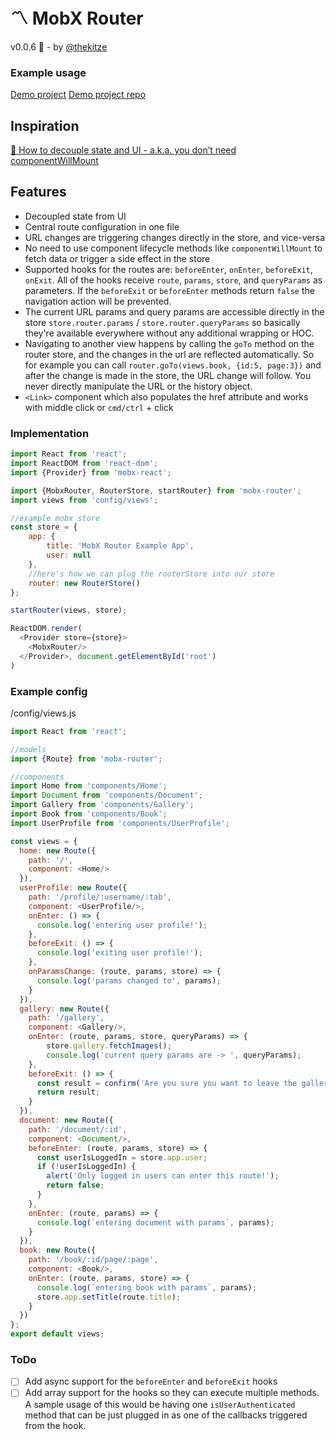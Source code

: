 # 〽️ MobX Router
v0.0.6 🎉 - by [@thekitze](http://kitze.io)

### Example usage
[Demo project](http://mobx-router-example.netlify.com/)
[Demo project repo](https://github.com/kitze/mobx-router-example)

## Inspiration
[📖 How to decouple state and UI - a.k.a. you don’t need componentWillMount](https://medium.com/@mweststrate/how-to-decouple-state-and-ui-a-k-a-you-dont-need-componentwillmount-cc90b787aa37#.k9tvf5nga)

## Features
- Decoupled state from UI
- Central route configuration in one file
- URL changes are triggering changes directly in the store, and vice-versa
- No need to use component lifecycle methods like ```componentWillMount``` to fetch data or trigger a side effect in the store
- Supported hooks for the routes are: ```beforeEnter```, ```onEnter```, ```beforeExit```, ```onExit```. All of the hooks receive ```route```, ```params```, ```store```, and ```queryParams``` as parameters. If the ```beforeExit``` or ```beforeEnter``` methods return ```false``` the navigation action will be prevented.
- The current URL params and query params are accessible directly in the store ```store.router.params``` / ```store.router.queryParams``` so basically they're available everywhere without any additional wrapping or HOC.
- Navigating to another view happens by calling the ```goTo``` method on the router store, and the changes in the url are reflected automatically. So for example you can call ```router.goTo(views.book, {id:5, page:3})``` and after the change is made in the store, the URL change will follow. You never directly manipulate the URL or the history object.
- ```<Link>``` component which also populates the href attribute and works with middle click or ```cmd/ctrl``` + click

### Implementation
```js
import React from 'react';
import ReactDOM from 'react-dom';
import {Provider} from 'mobx-react';

import {MobxRouter, RouterStore, startRouter} from 'mobx-router';
import views from 'config/views';

//example mobx store
const store = {
	app: {
		title: 'MobX Router Example App',
		user: null
	},
	//here's how we can plug the routerStore into our store
	router: new RouterStore()
};

startRouter(views, store);

ReactDOM.render(
  <Provider store={store}>
  	<MobxRouter/>
  </Provider>, document.getElementById('root')
)
```

### Example config

/config/views.js

```js
import React from 'react';

//models
import {Route} from 'mobx-router';

//components
import Home from 'components/Home';
import Document from 'components/Document';
import Gallery from 'components/Gallery';
import Book from 'components/Book';
import UserProfile from 'components/UserProfile';

const views = {
  home: new Route({
    path: '/',
    component: <Home/>
  }),
  userProfile: new Route({
    path: '/profile/:username/:tab',
    component: <UserProfile/>,
    onEnter: () => {
      console.log('entering user profile!');
    },
    beforeExit: () => {
      console.log('exiting user profile!');
    },
    onParamsChange: (route, params, store) => {
      console.log('params changed to', params);
    }
  }),
  gallery: new Route({
    path: '/gallery',
    component: <Gallery/>,
    onEnter: (route, params, store, queryParams) => {
    	store.gallery.fetchImages();
    	console.log('current query params are -> ', queryParams);
    },
    beforeExit: () => {
      const result = confirm('Are you sure you want to leave the gallery?');
      return result;
    }
  }),
  document: new Route({
    path: '/document/:id',
    component: <Document/>,
    beforeEnter: (route, params, store) => {
      const userIsLoggedIn = store.app.user;
      if (!userIsLoggedIn) {
        alert('Only logged in users can enter this route!');
        return false;
      }
    },
    onEnter: (route, params) => {
      console.log(`entering document with params`, params);
    }
  }),
  book: new Route({
    path: '/book/:id/page/:page',
    component: <Book/>,
    onEnter: (route, params, store) => {
      console.log(`entering book with params`, params);
      store.app.setTitle(route.title);
    }
  })
};
export default views;
```

### ToDo
- [ ] Add async support for the ```beforeEnter``` and ```beforeExit``` hooks
- [ ] Add array support for the hooks so they can execute multiple methods. A sample usage of this would be having one ```isUserAuthenticated``` method that can be just plugged in as one of the callbacks triggered from the hook.
